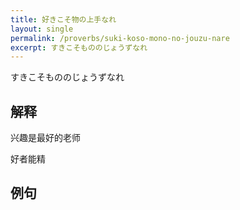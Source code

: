 ```yaml
---
title: 好きこそ物の上手なれ
layout: single
permalink: /proverbs/suki-koso-mono-no-jouzu-nare
excerpt: すきこそもののじょうずなれ
---
```


すきこそもののじょうずなれ

## 解释

兴趣是最好的老师

好者能精

## 例句

